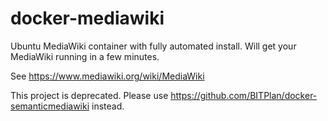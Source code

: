 # docker-mediawiki
Ubuntu MediaWiki container with fully automated install. 
Will get your MediaWiki running in a few minutes.

See  https://www.mediawiki.org/wiki/MediaWiki

This project is deprecated. Please use https://github.com/BITPlan/docker-semanticmediawiki instead.

